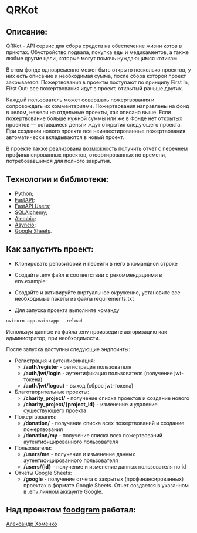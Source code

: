 # QRKot

## Описание:

QRKot - API сервис для сбора средств на обеспечение жизни котов в приютах. Обустройство подвала, покупка еды и медикаментов, а также любые другие цели, которые могут помочь нуждающимся котикам.

В этом фонде одновременно может быть открыто несколько проектов, у них есть описание и необходимая сумма, после сбора которой проект закрывается. Пожертвования в проекты поступают по принципу First In, First Out: все пожертвования идут в проект, открытый раньше других.

Каждый пользователь может совершать пожертвования и сопровождать их комментариями. Пожертвования направлены на фонд в целом, нежели на отдельные проекты, как описано выше. Если пожертвование больше нужной суммы или же в Фонде нет открытых проектов — оставшиеся деньги ждут открытия следующего проекта. При создании нового проекта все неинвестированные пожертвования автоматически вкладываются в новый проект.

В проекте также реализована возможность получить отчет с перечнем профинансированных проектов, отсортированных по времени, потребовавшимся для полного закрытия.

## Технологии и библиотеки:

- [Python](https://www.python.org/);
- [FastAPI](https://www.djangoproject.com);
- [FastAPI Users](https://www.django-rest-framework.org);
- [SQLAlchemy](https://www.postgresql.org);
- [Alembic](https://gunicorn.org);
- [Asyncio](https://docs.python.org/3/library/asyncio.html);
- [Google Sheets](https://www.google.ru/intl/ru/sheets/about/).

## Как запустить проект:

- Клонировать репозиторий и перейти в него в командной строке

- Создайте .env файл в соответствии с рекоммендациями в env.example:

- Создайте и активируйте виртуальное окружение, установите все необходимые пакеты из файла requirements.txt

- Для запуска проекта выполните команду

```
uvicorn app.main:app --reload
```

Используя данные из файла .env произведите авторизацию как администратор, при необходимости.

После запуска доступны следующие эндпоинты:
- Регистрация и аутентификация:
    - **/auth/register** - регистрация пользователя
    - **/auth/jwt/login** - аутентификация пользователя (получение jwt-токена)
    - **/auth/jwt/logout** - выход (сброс jwt-токена)
- Благотворительные проекты:
    - **/charity_project/** - получение списка проектов и создание нового
    - **/charity_project/{project_id}** - изменение и удаление существующего проекта
- Пожертвования:
    - **/donation/** - получение списка всех пожертвований и создание пожертвования
    - **/donation/my** - получение списка всех пожертвований аутентифицированного пользователя
- Пользователи:
    - **/users/me** - получение и изменение данных аутентифицированного пользователя
    - **/users/{id}** - получение и изменение данных пользователя по id
- Отчеты Google Sheets:
    - **/google** - получение отчета о закрытых (профинансированных) проектах в формате Google Sheets. Отчет создается в указанном в .env личном аккаунте Google.

## Над проектом [foodgram](https://github.com/alkh0304/cat_charity_fund) работал:

[Александр Хоменко](https://github.com/alkh0304)